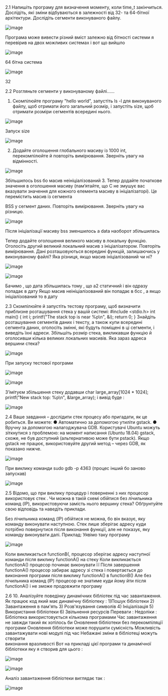 2.1
Напишіть програму для визначення моменту, коли time_t
закінчиться. Дослідіть, які зміни відбуваються в залежності від 32- та
64-бітної архітектури. Дослідіть сегменти виконуваного файлу.

![image](https://github.com/user-attachments/assets/2ed27e8b-69aa-4eed-9bf9-c83753555e9d)

Програма може вивести різний вміст залежно від бітності системи 
я перевірив на двох можливих системах і вот що вийшло 

![image](https://github.com/user-attachments/assets/1015971a-0975-491d-acb4-7be6787009d8)

64 бітна система

![image](https://github.com/user-attachments/assets/3d91c46f-4b92-451d-b6a0-8f005ec7a5e9)

32 

2.2
Розгляньте сегменти у виконуваному файлі……
1. Скомпілюйте програму &quot;hello world&quot;, запустіть ls -l для
виконуваного файлу, щоб отримати його загальний розмір, і
запустіть size, щоб отримати розміри сегментів всередині нього.

![image](https://github.com/user-attachments/assets/67ae1815-6d03-461a-a728-78dfec915bfc)

Запуск size

![image](https://github.com/user-attachments/assets/335ac99d-0f77-4937-96e8-fac1684f628c)

2. Додайте оголошення глобального масиву із 1000 int,
перекомпілюйте й повторіть вимірювання. Зверніть увагу на
відмінності.

![image](https://github.com/user-attachments/assets/560818ec-bb0c-47cb-a468-bab980cc8af2)

Збільшилось bss бо масив неініціалізований
3. Тепер додайте початкове значення в оголошення масиву
(пам’ятайте, що C не змушує вас вказувати значення для кожного
елемента масиву в ініціалізаторі). Це перемістить масив із сегмента

BSS у сегмент даних. Повторіть вимірювання. Зверніть увагу на
різницю.

![image](https://github.com/user-attachments/assets/1285e0f9-0256-4fc3-8f30-26f2f9982af4)

Після ініціалізації масиву bss зменшилось а data наоборот збільшилась

Тепер додайте оголошення великого масиву в локальну функцію.
Оголосіть другий великий локальний масив з ініціалізатором.
Повторіть вимірювання. Дані розташовуються всередині функцій,
залишаючись у виконуваному файлі? Яка різниця, якщо масив
ініціалізований чи ні?

![image](https://github.com/user-attachments/assets/571a034e-2b93-4938-ac86-f5430a2b9ef8)

![image](https://github.com/user-attachments/assets/8aaeb3a5-d0ac-4c9a-8dd6-4e6faacd084b)

Бачимо , що дата збільшилась тому , що а2 статичний і він одразу попадає в дату 
Якщо масив неініціалізований він попадає в бсс , а якщо ініціалізований то в дату

2.3
Скомпілюйте й запустіть тестову програму, щоб визначити приблизне
розташування стека у вашій системі:
#include &lt;stdio.h&gt;
int main() {
int i;
printf(&quot;The stack top is near %p\n&quot;, &amp;i);
return 0;
}
Знайдіть розташування сегментів даних і тексту, а також купи всередині
сегмента даних, оголосіть змінні, які будуть поміщені в ці сегменти, і
виведіть їхні адреси.
Збільшіть розмір стека, викликавши функцію й оголосивши кілька
великих локальних масивів. Яка зараз адреса вершини стека?

![image](https://github.com/user-attachments/assets/37903af0-514c-4cdb-85d5-27d106b6f4b8)

При запуску тестової програми 

![image](https://github.com/user-attachments/assets/c90d97a3-c122-4814-99ad-a92ae15de739)

![image](https://github.com/user-attachments/assets/03e0ca3f-1c9f-4f48-a9a1-175e28c1f15d)

З’імітуєм збільшення стеку додавши 
char large_array[1024 * 1024];
printf("New stack top: %p\n", &large_array);
і вивід буде :

![image](https://github.com/user-attachments/assets/a7305b4f-4fdc-42d3-af47-65e5178f3f82)

2.4
Ваше завдання – дослідити стек процесу або пригадати, як це робиться. Ви
можете:
● Автоматично за допомогою утиліти gstack.
● Вручну за допомогою налагоджувача GDB.
Користувачі Ubuntu можуть зіткнутися з проблемою: на момент написання
(Ubuntu 18.04) gstack, схоже, не був доступний (альтернативою може бути
pstack). Якщо gstack не працює, використовуйте другий метод – через
GDB, як показано нижче.

![image](https://github.com/user-attachments/assets/c5b9708f-72ed-495a-a00a-420fb8128cdc)

При виклику команди 
sudo gdb -p 4363 (процес інший бо заново запускав)

![image](https://github.com/user-attachments/assets/9c6159ed-55ce-4cf7-8346-7251d372902b)

2.5
Відомо, що при виклику процедур і поверненні з них процесор
використовує стек . Чи можна в такій схемі обійтися без лічильника команд
(IP), використовуючи замість нього вершину стека? Обґрунтуйте свою
відповідь та наведіть приклади.

Без лічильника команд (IP) обійтися не можна, бо він вказує, яку команду виконувати наступною. Стек лише зберігає адресу куди потрібно повернутися після виконання функції, але не показує, яку команду виконувати далі.
Приклад:
Уявімо таку програму

![image](https://github.com/user-attachments/assets/dc84e11c-f98a-4863-b260-6ceb0a4b3d4d)

Коли викликається functionB(, процесор зберігає адресу наступної команди після виклику functionA() на стеку
Коли викликається functionA() процесор починає виконувати її
Після завершення functionA() процесор забирає адресу зі стека і повертається до виконання програми після виклику functionA() в functionB()
Але без лічильника команд (IP) процесор не знатиме куди йому йти після functionA() і не зможе продовжити програму

2.6
10. Аналізуйте поведінку динамічних бібліотек під час завантаження.
Як працює код який має динамічну бібліотеку :
1)Пошук бібліотеки
2) Завантаження в пам'ять
3) Розв'язування символів
4) Ініціалізація
5) Використання бібліотеки
6) Звільнення ресурсів
              Переваги :								                              Недоліки :
Бібліотека використовується кількома програмами     Час завантаження не завжди такий як хотілось би 
Оновлення бібліотеки без перекомпіляції програми    Оновлення бібліотеки може порушити сумісність
Можливість завантажувати нові модулі під час             Небажані зміни в бібліотеці можуть створити  
виконання                                                                                 вразливості
Вот на прикладі цієї програми та динамічної бібліотеки яку я створив для цього :

![image](https://github.com/user-attachments/assets/becf14f1-c0ff-47a9-a4c3-66415a01c11b)

![image](https://github.com/user-attachments/assets/d3fc85ba-eddb-45f7-99eb-3dbbc28ccc60)

Аналіз завантаження бібліотеки виглядає так :

![image](https://github.com/user-attachments/assets/5bf3bf2b-e2aa-45b1-b87c-d92d336c6f67)


